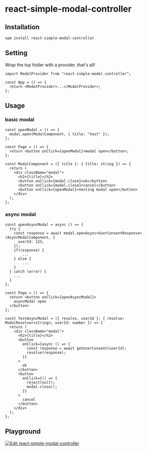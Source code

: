 # react-simple-modal-controller

## Installation

```
npm install react-simple-modal-controller
```

## Setting

Wrap the top folder with a provider. that's all!

```tsx
import ModalProvider from "react-simple-modal-controller";

const App = () => {
  return <ModalProvider>...</ModalProvider>;
};
```

## Usage

### basic modal

```tsx
const openModal = () => {
  modal.open(ModalComponent, { title: "test" });
};

const Page = () => {
  return <button onClick={openModal}>modal open</button>;
};

const ModalComponent = ({ title }: { title: string }) => {
  return (
    <div className="modal">
      <h2>{title}</h2>
      <button onClick={modal.close}>ok</button>
      <button onClick={modal.close}>cancel</button>
      <button onClick={openModal}>nesting modal open</button>
    </div>
  );
};
```

### async modal

```tsx
const openAsyncModal = async () => {
  try {
    const response = await modal.openAsync<UserConsentResponse>(AsyncModalComponent, {
      userId: 123,
    });
    if(response) {
        ...
    } else {
        ...
    }
  } catch (error) {
    ...
  }
};

const Page = () => {
  return <button onClick={openAsyncModal}>
    asyncModal open
  </button>
};

const TestAsyncModal = ({ resolve, userId }: { resolve: ModalResolver<string>; userId: number }) => {
  return (
    <div className="modal">
      <h2>{title}</h2>
      <button
        onClick={async () => {
          const response = await getUserConsent(userId);
          resolve(response);
        }}
      >
        ok
      </button>
      <button
        onClick={() => {
          reject(null);
          modal.close();
        }}
      >
        cancel
      </button>
    </div>
  );
};
```

## Playground

[![Edit react-simple-modal-controller](https://codesandbox.io/static/img/play-codesandbox.svg)](https://codesandbox.io/p/sandbox/react-simple-modal-controller-v83lkn)
